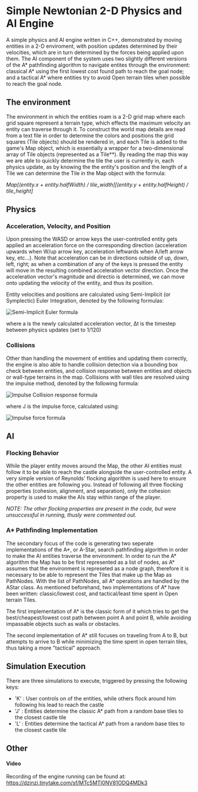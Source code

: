 # Simple Newtonian 2-D Physics and AI Engine

A simple physics and AI engine written in C++, demonstrated by moving entities in a 2-D enviroment, with position updates determined by 
their velocities, which are in turn determined by the forces being applied upon them. The AI component of the system uses two slightly 
different versions of the A* pathfinding algorithm to navigate entites through the environment: classical A* using the first lowest cost
found path to reach the goal node; and a tactical A* where entities try to avoid Open terrain tiles when possible to reach the goal node.

## The environment
The environment in which the entities roam is a 2-D grid map where each grid square represent a terrain type, which effects the maximum
velocity an entity can traverse through it. To construct the world map details are read from a text file in order to determine the colors
and positions the grid squares (Tile objects) should be rendered in, and each Tile is added to the game's Map object, which is essentially
a wrapper for a two-dimensional array of Tile objects (represented as a Tile\*\*). By reading the map this way we are able to quickly
determine the tile the user is currently in, each physics update, as by knowing the the entity's position and the length of a Tile we can
determine the Tile in the Map object with the formula: 

*Map[(entity.x + entity.halfWidth) / tile_width][(entity.y + entity.halfHeight) / tile_height]*

## Physics
### Acceleration, Velocity, and Position
Upon pressing the WASD or arrow keys the user-controlled entity gets applied an acceleration force on the corresponding direction 
(acceleration upwards when W/up arrow key, acceleration leftwards when A/left arrow key, etc...). Note that acceleration can be in 
directions outside of up, down, left, right; as when a combination of any of the keys is pressed the entity will move in the resulting
combined acceleration vector direction. Once the acceleration vector's magnitude and directio is determined, we can move onto updating
the velocity of the entity, and thus its position.

Entity velocities and positions are calculated using Semi-Implicit (or Symplectic) Euler Integration, denoted by the following formulas:

![Semi-Implicit Euler formula](http://i64.tinypic.com/2cnw7x0_th.png "Semi-Implicit Euler")

where a is the newly calculated acceleration vector, Δt is the timestep between physics updates (set to 1/120)

### Collisions
Other than handling the movement of entities and updating them correctly, the engine is also able to handle collision detection via a 
bounding box check between entities, and collision response between entities and objects or wall-type terrains in the map. Collisions
with wall tiles are resolved using the impulse method, denoted by the following formula:

![Impulse Collision response formula](http://oi64.tinypic.com/fp6xkj.jpg "Impulse Collision response formula")

where J is the impulse force, calculated using:

![Impulse force formula](http://i66.tinypic.com/k39ob7_th.png "Impulse force formula")

## AI

### Flocking Behavior
While the player entity moves around the Map, the other AI entities must follow it to be able to reach the castle alongside the 
user-controlled entity. A very simple version of Reynolds' flocking algorithm is used here to ensure the other entities are following you.
Instead of following all three flocking properties (cohesion, alignment, and separation), only the cohesion property is used to make the 
AIs stay within range of the player.

*NOTE: The other flocking properties are present in the code, but were unsuccessful in running, thusly were commented out.*

### A* Pathfinding Implementation
The secondary focus of the code is generating two seperate implementations of the A\*, or A-Star, search pathfinding algorithm in order 
to make the AI entities traverse the environment. In order to run the A* algorithm the Map has to be first represented as a list of 
nodes, as A\* assumes that the environment is represeted as a node graph, therefore it is necessary to be able to represent the Tiles 
that make up the Map as PathNodes. With the list of PathNodes, all A\* operations are handled by the AStar class. As mentioned beforehand,
two implementations of A* have been written: classic/lowest cost, and tactical/least time spent in Open terrain Tiles.

The first implementation of A\* is the classic form of it which tries to get the 
best/cheapest/lowest cost path between point A and point B, while avoiding impassable objects such as walls or obstacles.

The second implementation of A\* still focuses on traveling from A to B, but attempts to arrive to B while minimizing the time spent in 
open terrain tiles, thus taking a more "tactical" approach.

## Simulation Execution
There are three simulations to execute, triggered by pressing the following keys:
- 'K' : User controls on of the entities, while others flock around him following his lead to reach the castle
- 'J' : Entities determine the classic A* path from a random base tiles to the closest castle tile
- 'L' : Entities determine the tactical A* path from a random base tiles to the closest castle tile

## Other
#### Video
Recording of the engine running can be found at: https://dzinzi.tinytake.com/sf/MTc5MTI0NV81ODQ4MDk3
